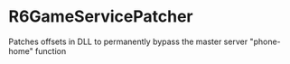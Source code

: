 # R6GameServicePatcher
Patches offsets in DLL to permanently bypass the master server "phone-home" function
